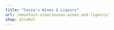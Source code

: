 ```yaml
---
title: "Sousa's Wines & Liqours"
url: /mountain-view/sousas-wines-and-liqours/
shop: alcohol
---
```

